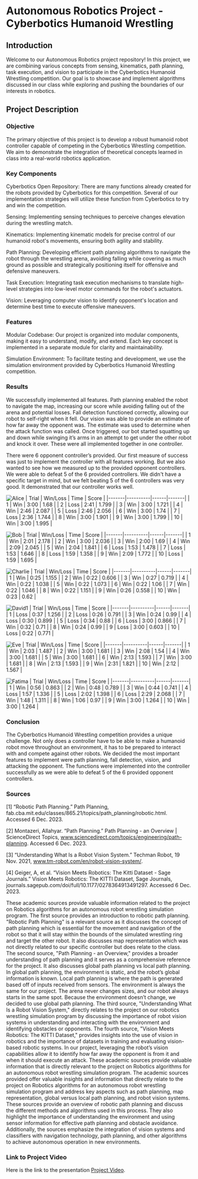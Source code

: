 # Autonomous Robotics Project - Cyberbotics Humanoid Wrestling
## Introduction
Welcome to our Autonomous Robotics project repository! In this project, we are combining various concepts from sensing, kinematics, path planning, task execution, and vision to participate in the Cyberbotics Humanoid Wrestling competition. Our goal is to showcase and implement algorithms discussed in our class while exploring and pushing the boundaries of our interests in robotics.

## Project Description
### Objective
The primary objective of this project is to develop a robust humanoid robot controller capable of competing in the Cyberbotics Wrestling competition. We aim to demonstrate the integration of theoretical concepts learned in class into a real-world robotics application.

### Key Components
Cyberbotics Open Repository: There are many functions already created for the robots provided by Cyberbotics for this competition. Several of our implementation strategies will utilize these function from Cyberbotics to try and win the competition.

Sensing: Implementing sensing techniques to perceive changes elevation during the wrestling match.

Kinematics: Implementing kinematic models for precise control of our humanoid robot's movements, ensuring both agility and stability.

Path Planning: Developing efficient path planning algorithms to navigate the robot through the wrestling arena, avoiding falling while covering as much ground as possible and strategically positioning itself for offensive and defensive maneuvers.

Task Execution: Integrating task execution mechanisms to translate high-level strategies into low-level motor commands for the robot's actuators.

Vision: Leveraging computer vision to identify opponent's location and determine best time to execute offensive maneuvers.

### Features
Modular Codebase: Our project is organized into modular components, making it easy to understand, modify, and extend. Each key concept is implemented in a separate module for clarity and maintainability.

Simulation Environment: To facilitate testing and development, we use the simulation environment provided by Cyberbotics Humanoid Wrestling competition.

### Results
We successfully implemented all features. Path planning enabled the robot to navigate the map, increasing our score while avoiding falling out of the arena and potential losses. Fall detection functioned correctly, allowing our robot to self-right when it fell. Our vision was able to provide an estimate of how far away the opponent was. The estimate was used to determine when the attack function was called. Once triggered, our bot started squatting up and down while swinging it’s arms in an attempt to get under the other robot and knock it over. These were all implemented together in one controller. 

There were 6 opponent controller’s provided. Our first measure of success was just to implement the controller with all features working. But we also wanted to see how we measured up to the provided opponent controllers. We were able to defeat 5 of the 6 provided controllers. We didn't have a specific target in mind, but we felt beating 5 of the 6 controllers was very good. It demonstrated that our controller works well. 

 ![Alice](https://github.com/kwalworth/CS460_WrestlingProject/assets/116377367/c82c6c26-b416-41cb-91ef-14e99eda2633)
 | Trial | Win/Loss | Time | Score |
 |-------|----------|------|-------|
 | 1 | Win | 3:00 | 1.68 |
 | 2 | Loss | 2:41 | 1.799 |
 | 3 | Win | 3:00 | 1.721 |
 | 4 | Win | 2:46 | 2.087 |
 | 5 | Loss | 2:46 | 2.056 |
 | 6 | Win | 3:00 | 1.74 |
 | 7 | Loss | 2:36 | 1.744 |
 | 8 | Win | 3:00 | 1.901 |
 | 9 | Win | 3:00 | 1.799 |
 | 10 | Win | 3:00 | 1.995 |

 ![Bob](https://github.com/kwalworth/CS460_WrestlingProject/assets/116377367/2909596a-f9a5-46bf-a9cd-b0616686ec4f)
 | Trial | Win/Loss | Time | Score |
 |-------|----------|------|-------|
 | 1 | Win | 2:01 | 2.178 |
 | 2 | Win | 3:00 | 2.036 |
 | 3 | Win | 2:00 | 1.69 |
 | 4 | Win | 2:09 | 2.045 |
 | 5 | Win | 2:04 | 1.841 |
 | 6 | Loss | 1:53 | 1.478 |
 | 7 | Loss | 1:53 | 1.646 |
 | 8 | Loss | 1:59 | 1.358 |
 | 9 | Win | 2:09 | 1.772 |
 | 10 | Loss | 1:59 | 1.695 |
 
![Charlie](https://github.com/kwalworth/CS460_WrestlingProject/assets/116377367/36f54511-b12e-4dd2-96b1-5fa2ab18a591)
 | Trial | Win/Loss | Time | Score |
 |-------|----------|------|-------|
 | 1 | Win | 0:25 | 1.155 |
 | 2 | Win | 0:22 | 0.606 |
 | 3 | Win | 0:27 | 0.719 |
 | 4 | Win | 0:22 | 1.038 |
 | 5 | Win | 0:22 | 1.073 |
 | 6 | Win | 0:22 | 1.06 |
 | 7 | Win | 0:22 | 1.046 |
 | 8 | Win | 0:22 | 1.151 |
 | 9 | Win | 0:26 | 0.558 |
 | 10 | Win | 0:23 | 0.62 |

![David1](https://github.com/kwalworth/CS460_WrestlingProject/assets/116377367/2952c8f2-08d9-4848-8797-fcacee0a8a22)
 | Trial | Win/Loss | Time | Score |
 |-------|----------|------|-------|
 | 1 | Loss | 0:37 | 1.256 |
 | 2 | Loss | 0:26 | 0.791 |
 | 3 | Win | 0:24 | 0.99 |
 | 4 | Loss | 0:30 | 0.899 |
 | 5 | Loss | 0:34 | 0.88 |
 | 6 | Loss | 3:00 | 0.866 |
 | 7 | Win | 0:32 | 0.71 |
 | 8 | Win | 0:24 | 0.99 |
 | 9 | Loss | 3:00 | 0.603 |
 | 10 | Loss | 0:22 | 0.771 |

 ![Eve](https://github.com/kwalworth/CS460_WrestlingProject/assets/116377367/5e4f4d23-9659-48b5-a9dc-2d2ee045a824)
 | Trial | Win/Loss | Time | Score |
 |-------|----------|------|-------|
 | 1 | Win | 2:03 | 1.487 |
 | 2 | Win | 3:00 | 1.681 |
 | 3 | Win | 2:08 | 1.54 |
 | 4 | Win | 3:00 | 1.681 |
 | 5 | Win | 3:00 | 1.681 |
 | 6 | Win | 2:13 | 1.593 |
 | 7 | Win | 3:00 | 1.681 |
 | 8 | Win | 2:13 | 1.593 |
 | 9 | Win | 2:31 | 1.821 |
 | 10 | Win | 2:12 | 1.567 |

 ![Fatima](https://github.com/kwalworth/CS460_WrestlingProject/assets/116377367/4c0d4c7a-ce22-43ed-9ac8-9ce703b48d71)
 | Trial | Win/Loss | Time | Score |
 |-------|----------|------|-------|
 | 1 | Win | 0:56 | 0.863 |
 | 2 | Win | 0:48 | 0.789 |
 | 3 | Win | 0:44 | 0.741 |
 | 4 | Loss | 1:57 | 1.336 |
 | 5 | Loss | 2:02 | 1.398 |
 | 6 | Loss | 2:29 | 2.068 |
 | 7 | Win | 1:48 | 1.311 |
 | 8 | Win | 1:06 | 0.97 |
 | 9 | Win | 3:00 | 1.264 |
 | 10 | Win | 3:00 | 1.264 |

 

### Conclusion
The Cyberbotics Humanoid Wrestling competition provides a unique challenge. Not only does a controller have to be able to make a humanoid robot move throughout an environment, it has to be prepared to interact with and compete against other robots. We decided the most important features to implement were path planning, fall detection, vision, and attacking the opponent. The functions were implemented into the controller successfully as we were able to defeat 5 of the 6 provided opponent controllers. 

### Sources

[1] “Robotic Path Planning.” Path Planning, fab.cba.mit.edu/classes/865.21/topics/path_planning/robotic.html. Accessed 6 Dec. 2023.  

[2] Montazeri, Allahyar. “Path Planning.” Path Planning - an Overview | ScienceDirect Topics, www.sciencedirect.com/topics/engineering/path-planning. Accessed 6 Dec. 2023. 

[3] “Understanding What Is a Robot Vision System.” Techman Robot, 19 Nov. 2021, www.tm-robot.com/en/robot-vision-system/. 

[4] Geiger, A, et al. “Vision Meets Robotics: The Kitti Dataset - Sage Journals.” Vision Meets Robotics: The KITTI Dataset, Sage Journals, journals.sagepub.com/doi/full/10.1177/0278364913491297. Accessed 6 Dec. 2023. 

These academic sources provide valuable information related to the project on Robotics algorithms for an autonomous robot wrestling simulation program. The first source provides an introduction to robotic path planning. "Robotic Path Planning" is a relevant source as it discusses the concept of path planning which is essential for the movement and navigation of the robot so that it will stay within the bounds of the simulated wrestling ring and target the other robot. It also discusses map representation which was not directly related to our specific controller but does relate to the class. The second source, "Path Planning - an Overview," provides a broader understanding of path planning and it serves as a comprehensive reference for the project. It also discusses global path planning vs local path planning. In global path planning, the environment is static, and the robot’s global information is known. Local path planning is where the path is generated based off of inputs received from sensors. The environment is always the same for our project. The arena never changes sizes, and our robot always starts in the same spot. Because the environment doesn’t change, we decided to use global path planning. The third source, "Understanding What Is a Robot Vision System," directly relates to the project on our robotics wrestling simulation program by discussing the importance of robot vision systems in understanding and interacting with the environment and identifying obstacles or opponents. The fourth source, "Vision Meets Robotics: The KITTI Dataset," provides insights into the use of vision in robotics and the importance of datasets in training and evaluating vision-based robotic systems. In our project, leveraging the robot’s vision capabilities allow it to identify how far away the opponent is from it and when it should execute an attack. These academic sources provide valuable information that is directly relevant to the project on Robotics algorithms for an autonomous robot wrestling simulation program. The academic sources provided offer valuable insights and information that directly relate to the project on Robotics algorithms for an autonomous robot wrestling simulation program and address key aspects such as path planning, map representation, global versus local path planning, and robot vision systems. These sources provide an overview of robotic path planning and discuss the different methods and algorithms used in this process. They also highlight the importance of understanding the environment and using sensor information for effective path planning and obstacle avoidance. Additionally, the sources emphasize the integration of vision systems and classifiers with navigation technology, path planning, and other algorithms to achieve autonomous operation in new environments. 

### Link to Project Video
Here is the link to the presentation [Project Video][link_toYOUTUBE].

[link_toYOUTUBE]: https://youtu.be/Ki5sl57S7JU

